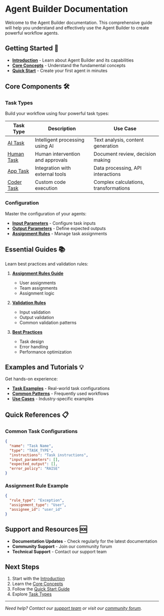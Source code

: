 # Agent Builder Documentation

Welcome to the Agent Builder documentation. This comprehensive guide will help you understand and effectively use the Agent Builder to create powerful workflow agents.

## Getting Started 🚀

- **[Introduction](getting-started/introduction.md)** - Learn about Agent Builder and its capabilities
- **[Core Concepts](getting-started/concepts.md)** - Understand the fundamental concepts
- **[Quick Start](getting-started/quickstart.md)** - Create your first agent in minutes

## Core Components 🛠️

### Task Types

Build your workflow using four powerful task types:

| Task Type | Description | Use Case |
|-----------|-------------|----------|
| [AI Task](tasks/ai-task.md) | Intelligent processing using AI | Text analysis, content generation |
| [Human Task](tasks/human-task.md) | Human intervention and approvals | Document review, decision making |
| [App Task](tasks/app-task.md) | Integration with external tools | Data processing, API interactions |
| [Coder Task](tasks/coder-task.md) | Custom code execution | Complex calculations, transformations |

### Configuration

Master the configuration of your agents:

- **[Input Parameters](parameters/input-parameters.md)** - Configure task inputs
- **[Output Parameters](parameters/output-parameters.md)** - Define expected outputs
- **[Assignment Rules](guides/assignment-rules.md)** - Manage task assignments

## Essential Guides 📚

Learn best practices and validation rules:

1. **[Assignment Rules Guide](guides/assignment-rules.md)**
   - User assignments
   - Team assignments
   - Assignment logic

2. **[Validation Rules](guides/validation-rules.md)**
   - Input validation
   - Output validation
   - Common validation patterns

3. **[Best Practices](guides/best-practices.md)**
   - Task design
   - Error handling
   - Performance optimization

## Examples and Tutorials 💡

Get hands-on experience:

- **[Task Examples](examples/task-examples.md)** - Real-world task configurations
- **[Common Patterns](examples/common-patterns.md)** - Frequently used workflows
- **[Use Cases](examples/use-cases.md)** - Industry-specific examples

## Quick References 📋

### Common Task Configurations

```json
{
  "name": "Task Name",
  "type": "TASK_TYPE",
  "instructions": "Task instructions",
  "input_parameters": [],
  "expected_output": [],
  "error_policy": "RAISE"
}
```

### Assignment Rule Example

```json
{
  "rule_type": "Exception",
  "assignment_type": "User",
  "assignee_id": "user_id"
}
```

## Support and Resources 🆘

- **Documentation Updates** - Check regularly for the latest documentation
- **Community Support** - Join our community forum
- **Technical Support** - Contact our support team

## Next Steps

1. Start with the [Introduction](getting-started/introduction.md)
2. Learn the [Core Concepts](getting-started/concepts.md)
3. Follow the [Quick Start Guide](getting-started/quickstart.md)
4. Explore [Task Types](tasks/overview.md)

---

*Need help? Contact our [support team](mailto:support@example.com) or visit our [community forum](#).*
